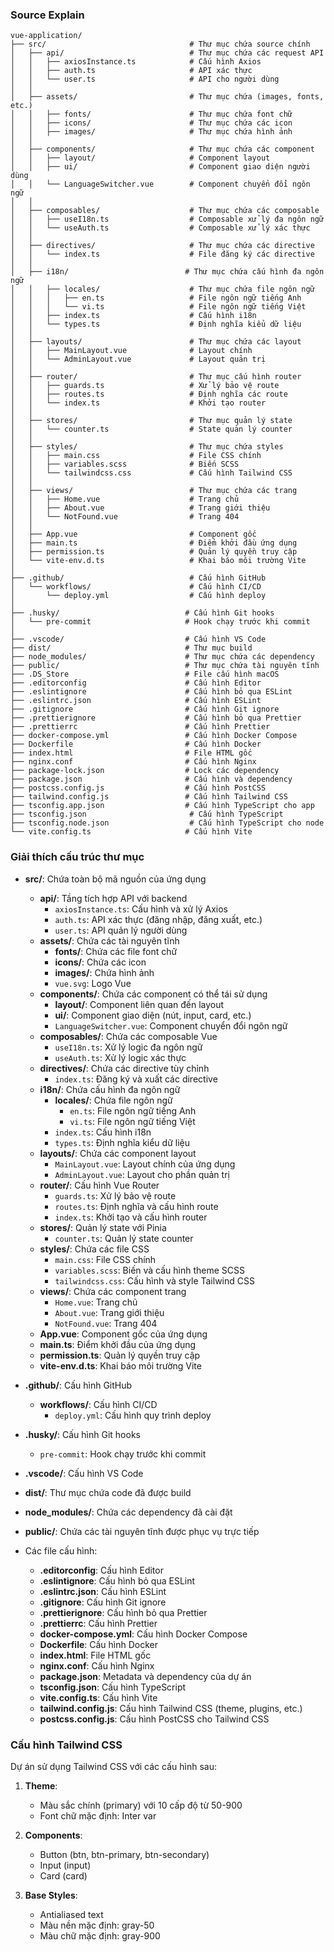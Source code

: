### Source Explain

```
vue-application/
├── src/                                # Thư mục chứa source chính
│   ├── api/                            # Thư mục chứa các request API
│   │   ├── axiosInstance.ts            # Cấu hình Axios
│   │   ├── auth.ts                     # API xác thực
│   │   └── user.ts                     # API cho người dùng
│   │
│   ├── assets/                         # Thư mục chứa (images, fonts, etc.)
│   │   ├── fonts/                      # Thư mục chứa font chữ
│   │   ├── icons/                      # Thư mục chứa các icon
│   │   ├── images/                     # Thư mục chứa hình ảnh
│   │
│   ├── components/                     # Thư mục chứa các component
│   │   ├── layout/                     # Component layout
│   │   ├── ui/                         # Component giao diện người dùng
│   │   └── LanguageSwitcher.vue        # Component chuyển đổi ngôn ngữ
│   │
│   ├── composables/                    # Thư mục chứa các composable
│   │   ├── useI18n.ts                  # Composable xử lý đa ngôn ngữ
│   │   └── useAuth.ts                  # Composable xử lý xác thực
│   │
│   ├── directives/                     # Thư mục chứa các directive
│   │   └── index.ts                    # File đăng ký các directive
│   │
│   ├── i18n/                          # Thư mục chứa cấu hình đa ngôn ngữ
│   │   ├── locales/                    # Thư mục chứa file ngôn ngữ
│   │   │   ├── en.ts                   # File ngôn ngữ tiếng Anh
│   │   │   └── vi.ts                   # File ngôn ngữ tiếng Việt
│   │   ├── index.ts                    # Cấu hình i18n
│   │   └── types.ts                    # Định nghĩa kiểu dữ liệu
│   │
│   ├── layouts/                        # Thư mục chứa các layout
│   │   ├── MainLayout.vue              # Layout chính
│   │   └── AdminLayout.vue             # Layout quản trị
│   │
│   ├── router/                         # Thư mục cấu hình router
│   │   ├── guards.ts                   # Xử lý bảo vệ route
│   │   ├── routes.ts                   # Định nghĩa các route
│   │   └── index.ts                    # Khởi tạo router
│   │
│   ├── stores/                         # Thư mục quản lý state
│   │   └── counter.ts                  # State quản lý counter
│   │
│   ├── styles/                         # Thư mục chứa styles
│   │   ├── main.css                    # File CSS chính
│   │   ├── variables.scss              # Biến SCSS
│   │   └── tailwindcss.css             # Cấu hình Tailwind CSS
│   │
│   ├── views/                          # Thư mục chứa các trang
│   │   ├── Home.vue                    # Trang chủ
│   │   ├── About.vue                   # Trang giới thiệu
│   │   └── NotFound.vue                # Trang 404
│   │
│   ├── App.vue                         # Component gốc
│   ├── main.ts                         # Điểm khởi đầu ứng dụng
│   ├── permission.ts                   # Quản lý quyền truy cập
│   └── vite-env.d.ts                   # Khai báo môi trường Vite
│
├── .github/                            # Cấu hình GitHub
│   └── workflows/                      # Cấu hình CI/CD
│       └── deploy.yml                  # Cấu hình deploy
│
├── .husky/                            # Cấu hình Git hooks
│   └── pre-commit                     # Hook chạy trước khi commit
│
├── .vscode/                           # Cấu hình VS Code
├── dist/                              # Thư mục build
├── node_modules/                      # Thư mục chứa các dependency
├── public/                            # Thư mục chứa tài nguyên tĩnh
├── .DS_Store                          # File cấu hình macOS
├── .editorconfig                      # Cấu hình Editor
├── .eslintignore                      # Cấu hình bỏ qua ESLint
├── .eslintrc.json                     # Cấu hình ESLint
├── .gitignore                         # Cấu hình Git ignore
├── .prettierignore                    # Cấu hình bỏ qua Prettier
├── .prettierrc                        # Cấu hình Prettier
├── docker-compose.yml                 # Cấu hình Docker Compose
├── Dockerfile                         # Cấu hình Docker
├── index.html                         # File HTML gốc
├── nginx.conf                         # Cấu hình Nginx
├── package-lock.json                  # Lock các dependency
├── package.json                       # Cấu hình và dependency
├── postcss.config.js                  # Cấu hình PostCSS
├── tailwind.config.js                 # Cấu hình Tailwind CSS
├── tsconfig.app.json                  # Cấu hình TypeScript cho app
├── tsconfig.json                       # Cấu hình TypeScript
├── tsconfig.node.json                  # Cấu hình TypeScript cho node
└── vite.config.ts                     # Cấu hình Vite
```

### Giải thích cấu trúc thư mục

- **src/**: Chứa toàn bộ mã nguồn của ứng dụng

    - **api/**: Tầng tích hợp API với backend
        - `axiosInstance.ts`: Cấu hình và xử lý Axios
        - `auth.ts`: API xác thực (đăng nhập, đăng xuất, etc.)
        - `user.ts`: API quản lý người dùng
    - **assets/**: Chứa các tài nguyên tĩnh
        - **fonts/**: Chứa các file font chữ
        - **icons/**: Chứa các icon
        - **images/**: Chứa hình ảnh
        - `vue.svg`: Logo Vue
    - **components/**: Chứa các component có thể tái sử dụng
        - **layout/**: Component liên quan đến layout
        - **ui/**: Component giao diện (nút, input, card, etc.)
        - `LanguageSwitcher.vue`: Component chuyển đổi ngôn ngữ
    - **composables/**: Chứa các composable Vue
        - `useI18n.ts`: Xử lý logic đa ngôn ngữ
        - `useAuth.ts`: Xử lý logic xác thực
    - **directives/**: Chứa các directive tùy chỉnh
        - `index.ts`: Đăng ký và xuất các directive
    - **i18n/**: Chứa cấu hình đa ngôn ngữ
        - **locales/**: Chứa file ngôn ngữ
            - `en.ts`: File ngôn ngữ tiếng Anh
            - `vi.ts`: File ngôn ngữ tiếng Việt
        - `index.ts`: Cấu hình i18n
        - `types.ts`: Định nghĩa kiểu dữ liệu
    - **layouts/**: Chứa các component layout
        - `MainLayout.vue`: Layout chính của ứng dụng
        - `AdminLayout.vue`: Layout cho phần quản trị
    - **router/**: Cấu hình Vue Router
        - `guards.ts`: Xử lý bảo vệ route
        - `routes.ts`: Định nghĩa và cấu hình route
        - `index.ts`: Khởi tạo và cấu hình router
    - **stores/**: Quản lý state với Pinia
        - `counter.ts`: Quản lý state counter
    - **styles/**: Chứa các file CSS
        - `main.css`: File CSS chính
        - `variables.scss`: Biến và cấu hình theme SCSS
        - `tailwindcss.css`: Cấu hình và style Tailwind CSS
    - **views/**: Chứa các component trang
        - `Home.vue`: Trang chủ
        - `About.vue`: Trang giới thiệu
        - `NotFound.vue`: Trang 404
    - **App.vue**: Component gốc của ứng dụng
    - **main.ts**: Điểm khởi đầu của ứng dụng
    - **permission.ts**: Quản lý quyền truy cập
    - **vite-env.d.ts**: Khai báo môi trường Vite

- **.github/**: Cấu hình GitHub
    - **workflows/**: Cấu hình CI/CD
        - `deploy.yml`: Cấu hình quy trình deploy
- **.husky/**: Cấu hình Git hooks
    - `pre-commit`: Hook chạy trước khi commit
- **.vscode/**: Cấu hình VS Code
- **dist/**: Thư mục chứa code đã được build
- **node_modules/**: Chứa các dependency đã cài đặt
- **public/**: Chứa các tài nguyên tĩnh được phục vụ trực tiếp
- Các file cấu hình:
    - **.editorconfig**: Cấu hình Editor
    - **.eslintignore**: Cấu hình bỏ qua ESLint
    - **.eslintrc.json**: Cấu hình ESLint
    - **.gitignore**: Cấu hình Git ignore
    - **.prettierignore**: Cấu hình bỏ qua Prettier
    - **.prettierrc**: Cấu hình Prettier
    - **docker-compose.yml**: Cấu hình Docker Compose
    - **Dockerfile**: Cấu hình Docker
    - **index.html**: File HTML gốc
    - **nginx.conf**: Cấu hình Nginx
    - **package.json**: Metadata và dependency của dự án
    - **tsconfig.json**: Cấu hình TypeScript
    - **vite.config.ts**: Cấu hình Vite
    - **tailwind.config.js**: Cấu hình Tailwind CSS (theme, plugins, etc.)
    - **postcss.config.js**: Cấu hình PostCSS cho Tailwind CSS

### Cấu hình Tailwind CSS

Dự án sử dụng Tailwind CSS với các cấu hình sau:

1. **Theme**:
    - Màu sắc chính (primary) với 10 cấp độ từ 50-900
    - Font chữ mặc định: Inter var

2. **Components**:
    - Button (btn, btn-primary, btn-secondary)
    - Input (input)
    - Card (card)

3. **Base Styles**:
    - Antialiased text
    - Màu nền mặc định: gray-50
    - Màu chữ mặc định: gray-900
